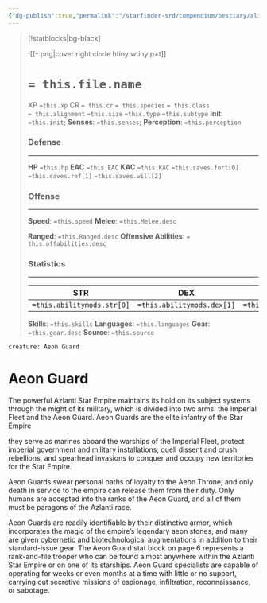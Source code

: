 ```yaml
---
{"dg-publish":true,"permalink":"/starfinder-srd/compendium/bestiary/alien-codex/aeon-guard/","tags":["language/Azlanti","LawfulEvil","medium"]}
---
```



>[!statblocks|bg-black]
>
>![[\-.png\|cover right circle htiny wtiny p+t]]
># `= this.file.name` 
>XP `=this.xp` CR `= this.cr` 
>`= this.species` `= this.class`  
>`= this.alignment` `=this.size` `=this.type` `=this.subtype`
>**Init**: `=this.init`; **Senses**: `=this.senses`; **Perception**: `=this.perception`
>### Defense
>---
>**HP** `=this.hp`
>**EAC** `=this.EAC` **KAC** `=this.KAC`
>`=this.saves.fort[0]` `=this.saves.ref[1]` `=this.saves.will[2]`
>### Offense
>---
>**Speed**: `=this.speed`
>**Melee**: `=this.Melee.desc`
>
>
>**Ranged**: `=this.Ranged.desc` 
>**Offensive Abilities**: `= this.offabilities.desc`
> ### Statistics
>---
>|STR|DEX|CON|INT|WIS|CHA|
>|:---:|:---:|:---:|:---:|:---:|:---:|
>|`=this.abilitymods.str[0]`|`=this.abilitymods.dex[1]`|`=this.abilitymods.con[2]`|`=this.abilitymods.int[3]`|`=this.abilitymods.wis[4]`|`=this.abilitymods.cha[5]`|
>
>**Skills**: `=this.skills`
>**Languages**: `=this.languages`
>**Gear**: `=this.gear.desc`
>**Source**: `=this.source`

```statblock
creature: Aeon Guard
```

# Aeon Guard

The powerful Azlanti Star Empire maintains its hold on its subject systems through the might of its military, which is divided into two arms: the Imperial Fleet and the Aeon Guard. Aeon Guards are the elite infantry of the Star Empire

they serve as marines aboard the warships of the Imperial Fleet, protect imperial government and military installations, quell dissent and crush rebellions, and spearhead invasions to conquer and occupy new territories for the Star Empire.

Aeon Guards swear personal oaths of loyalty to the Aeon Throne, and only death in service to the empire can release them from their duty. Only humans are accepted into the ranks of the Aeon Guard, and all of them must be paragons of the Azlanti race.

Aeon Guards are readily identifiable by their distinctive armor, which incorporates the magic of the empire’s legendary aeon stones, and many are given cybernetic and biotechnological augmentations in addition to their standard-issue gear. The Aeon Guard stat block on page 6 represents a rank-and-file trooper who can be found almost anywhere within the Azlanti Star Empire or on one of its starships. Aeon Guard specialists are capable of operating for weeks or even months at a time with little or no support, carrying out secretive missions of espionage, infiltration, reconnaissance, or sabotage.
